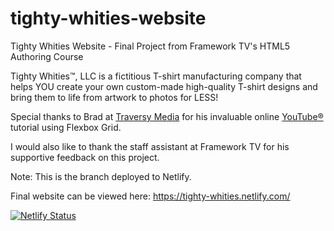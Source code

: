 # tighty-whities-website
Tighty Whities Website - Final Project from Framework TV's HTML5 Authoring Course

Tighty Whities™, LLC is a fictitious T-shirt manufacturing company that helps YOU create your own custom-made high-quality T-shirt designs and bring them to life from artwork to photos for LESS!

Special thanks to Brad at [Traversy Media](http://www.traversymedia.com) for his invaluable online [YouTube®](https://youtu.be/qlA7dputiNc) tutorial using Flexbox Grid.

I would also like to thank the staff assistant at Framework TV for his supportive feedback on this project. 

Note: This is the branch deployed to Netlify.

Final website can be viewed here: https://tighty-whities.netlify.com/

[![Netlify Status](https://api.netlify.com/api/v1/badges/984a387c-b490-4e1d-b7f2-d3ffc04880fb/deploy-status)](https://app.netlify.com/sites/upbeat-nightingale-9eac2b/deploys)
